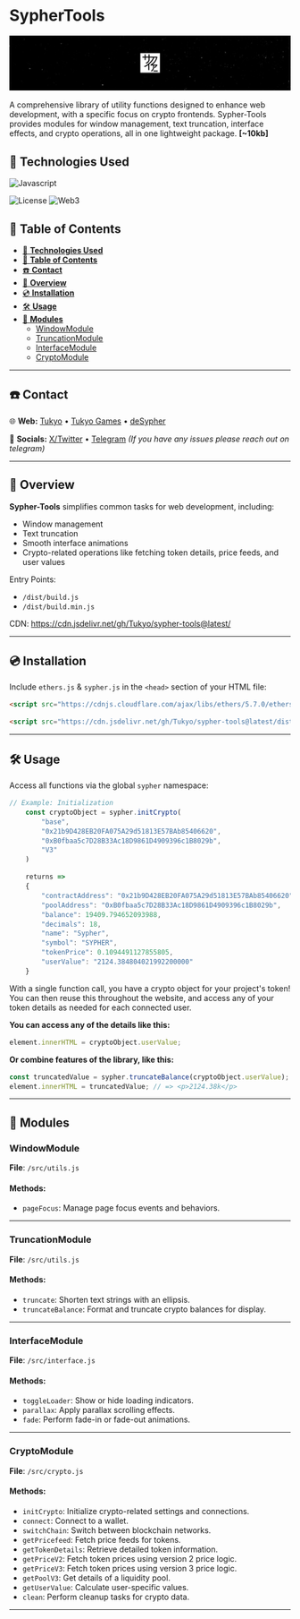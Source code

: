 # SypherTools <!-- omit in toc -->
![Banner](https://raw.githubusercontent.com/Tukyo/sypherbot-public/refs/heads/main/assets/img/readme_banner.jpg)

A comprehensive library of utility functions designed to enhance web development, with a specific focus on crypto frontends. Sypher-Tools provides modules for window management, text truncation, interface effects, and crypto operations, all in one lightweight package. **[~10kb]**

## 💾 **Technologies Used**
![Javascript](https://shields.io/badge/JavaScript-F7DF1E?logo=JavaScript&logoColor=000&style=flat-square)

![License](https://img.shields.io/badge/license-MIT-green) ![Web3](https://img.shields.io/badge/web3-ethers.js-teal)

## 📝 **Table of Contents**

- [💾 **Technologies Used**](#-technologies-used)
- [📝 **Table of Contents**](#-table-of-contents)
- [☎️ **Contact**](#️-contact)
- [🔎 **Overview**](#-overview)
- [💿 **Installation**](#-installation)
- [🛠️ **Usage**](#️-usage)
- [📂 **Modules**](#-modules)
  - [WindowModule](#windowmodule)
  - [TruncationModule](#truncationmodule)
  - [InterfaceModule](#interfacemodule)
  - [CryptoModule](#cryptomodule)
---

## ☎️ **Contact**
🌐 **Web:** [Tukyo](https://tukyowave.com/) • [Tukyo Games](https://tukyogames.com/) • [deSypher](https://desypher.net/)

📰 **Socials:** [X/Twitter](https://x.com/tukyowave/) • [Telegram](https/t.me/tukyogames) *(If you have any issues please reach out on telegram)*

---

## 🔎 **Overview**

**Sypher-Tools** simplifies common tasks for web development, including:

- Window management
- Text truncation
- Smooth interface animations
- Crypto-related operations like fetching token details, price feeds, and user values

Entry Points:
- `/dist/build.js`
- `/dist/build.min.js`
  
CDN:
https://cdn.jsdelivr.net/gh/Tukyo/sypher-tools@latest/

---

## 💿 **Installation**

Include `ethers.js` & `sypher.js` in the `<head>` section of your HTML file:
   ```html
   <script src="https://cdnjs.cloudflare.com/ajax/libs/ethers/5.7.0/ethers.umd.min.js"></script>
   ```
   ```html
   <script src="https://cdn.jsdelivr.net/gh/Tukyo/sypher-tools@latest/dist/build.min.js"></script>
   ```

---

## 🛠️ **Usage**

Access all functions via the global `sypher` namespace:

```javascript
// Example: Initialization
    const cryptoObject = sypher.initCrypto(
        "base",
        "0x21b9D428EB20FA075A29d51813E57BAb85406620",
        "0xB0fbaa5c7D28B33Ac18D9861D4909396c1B8029b",
        "V3"
    )
```
```javascript
    returns =>
    {
        "contractAddress": "0x21b9D428EB20FA075A29d51813E57BAb85406620",
        "poolAddress": "0xB0fbaa5c7D28B33Ac18D9861D4909396c1B8029b",
        "balance": 19409.794652093988,
        "decimals": 18,
        "name": "Sypher",
        "symbol": "SYPHER",
        "tokenPrice": 0.1094491127855805,
        "userValue": "2124.384804021992200000"
    }
```
With a single function call, you have a crypto object for your project's token! You can then reuse this throughout the website, and access any of your token details as needed for each connected user.

**You can access any of the details like this:**

```javascript
element.innerHTML = cryptoObject.userValue;
```

**Or combine features of the library, like this:**
```javascript
const truncatedValue = sypher.truncateBalance(cryptoObject.userValue);
element.innerHTML = truncatedValue; // => <p>2124.38k</p>
```

---

## 📂 **Modules**

### WindowModule
**File**: `/src/utils.js`

#### Methods: <!-- omit in toc -->
- `pageFocus`: Manage page focus events and behaviors.

---

### TruncationModule
**File**: `/src/utils.js`

#### Methods: <!-- omit in toc -->
- `truncate`: Shorten text strings with an ellipsis.
- `truncateBalance`: Format and truncate crypto balances for display.

---

### InterfaceModule
**File**: `/src/interface.js`

#### Methods: <!-- omit in toc -->
- `toggleLoader`: Show or hide loading indicators.
- `parallax`: Apply parallax scrolling effects.
- `fade`: Perform fade-in or fade-out animations.

---

### CryptoModule
**File**: `/src/crypto.js`

#### Methods: <!-- omit in toc -->
- `initCrypto`: Initialize crypto-related settings and connections.
- `connect`: Connect to a wallet.
- `switchChain`: Switch between blockchain networks.
- `getPricefeed`: Fetch price feeds for tokens.
- `getTokenDetails`: Retrieve detailed token information.
- `getPriceV2`: Fetch token prices using version 2 price logic.
- `getPriceV3`: Fetch token prices using version 3 price logic.
- `getPoolV3`: Get details of a liquidity pool.
- `getUserValue`: Calculate user-specific values.
- `clean`: Perform cleanup tasks for crypto data.

---